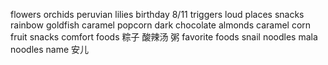 flowers
	orchids
	peruvian lilies
birthday
	8/11
triggers
	loud places
snacks
	rainbow goldfish
	caramel popcorn
	dark chocolate almonds
		caramel corn
	fruit snacks
comfort foods
	粽子
	酸辣汤
	粥
	favorite foods
		snail noodles
		mala noodles
name
	安儿

